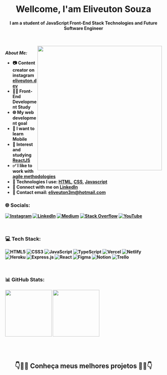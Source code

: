 <h1 align="center"> Wellcome, I'am Eliveuton Souza</h1>
<p align="center"> <strong>I am a student of JavaScript Front-End Stack Technologies and Future Software Engineer<strong><p>
<br/>
<br/>
<a href="https://app.daily.dev/eliveutonsm"><img align="right" height="400em" src="https://api.daily.dev/devcards/586ba950f0d44c42ba7bbfbacc9d82fd.png?r=3wo"/></a>

<p><i>About Me:</i></p>
	
* 📷 Content creator on instagram [eliveuton.dev](https://www.instagram.com/eliveuton.dev)
* 👨‍💻 Front-End Development Study
* 🌐 My web development goal
* 📲 I want to learn Mobile
* 💜 Interest and studying [ReactJS](https://pt-br.reactjs.org)
* ✅ I like to work with [agile methodologies](http://www.desenvolvimentoagil.com.br)
* 🎇 Technologies I use: [HTML](https://developer.mozilla.org/pt-BR/docs/Web/HTML), [CSS](https://developer.mozilla.org/pt-BR/docs/Web/CSS), [Javascript](https://developer.mozilla.org/pt-BR/docs/Learn/JavaScript)
* 👋 Connect with me on [LinkedIn](https://developer.mozilla.org/pt-BR/docs/Web/HTML)
* 📧 Contact email: [eliveuton3m@hotmail.com](mailto:eliveuton3m@hotmail.com)
	
### 🌐 Socials:
[![Instagram](https://img.shields.io/badge/Instagram-%23E4405F.svg?logo=Instagram&logoColor=white)](https://instagram.com/eliveuton.dev) [![LinkedIn](https://img.shields.io/badge/LinkedIn-%230077B5.svg?logo=linkedin&logoColor=white)](https://linkedin.com/in/eliveuton-souza) [![Medium](https://img.shields.io/badge/Medium-12100E?logo=medium&logoColor=white)](https://medium.com/@eliveutondev) [![Stack Overflow](https://img.shields.io/badge/-Stackoverflow-FE7A16?logo=stack-overflow&logoColor=white)](https://stackoverflow.com/users/eliveuton-souza) [![YouTube](https://img.shields.io/badge/YouTube-%23FF0000.svg?logo=YouTube&logoColor=white)](https://youtube.com/c/eliveuton537) 
	
<br/>
	
### 💻 Tech Stack:
![HTML5](https://img.shields.io/badge/html5-%23E34F26.svg?style=for-the-badge&logo=html5&logoColor=white) ![CSS3](https://img.shields.io/badge/css3-%231572B6.svg?style=for-the-badge&logo=css3&logoColor=white) ![JavaScript](https://img.shields.io/badge/javascript-%23323330.svg?style=for-the-badge&logo=javascript&logoColor=%23F7DF1E) ![TypeScript](https://img.shields.io/badge/typescript-%23007ACC.svg?style=for-the-badge&logo=typescript&logoColor=white) ![Vercel](https://img.shields.io/badge/vercel-%23000000.svg?style=for-the-badge&logo=vercel&logoColor=white) ![Netlify](https://img.shields.io/badge/netlify-%23000000.svg?style=for-the-badge&logo=netlify&logoColor=#00C7B7) ![Heroku](https://img.shields.io/badge/heroku-%23430098.svg?style=for-the-badge&logo=heroku&logoColor=white) ![Express.js](https://img.shields.io/badge/express.js-%23404d59.svg?style=for-the-badge&logo=express&logoColor=%2361DAFB) ![React](https://img.shields.io/badge/react-%2320232a.svg?style=for-the-badge&logo=react&logoColor=%2361DAFB) 	![Figma](https://img.shields.io/badge/figma-%23F24E1E.svg?style=for-the-badge&logo=figma&logoColor=white) ![Notion](https://img.shields.io/badge/Notion-%23000000.svg?style=for-the-badge&logo=notion&logoColor=white) ![Trello](https://img.shields.io/badge/Trello-%23026AA7.svg?style=for-the-badge&logo=Trello&logoColor=white)

<br/>
	
### 📊 GitHub Stats:
<span><img height="150em" src="https://github-readme-stats.vercel.app/api?username=eliveutonsouza&theme=dark&hide_border=false&include_all_commits=true&count_private=true"/></span>
<span><img height="150em" src="https://github-readme-streak-stats.herokuapp.com/?user=eliveutonsouza&theme=dark&hide_border=false" /></span>

<br/>
<!-- ![](https://github-readme-stats.vercel.app/api/top-langs/?username=eliveutonsouza&theme=dark&hide_border=false&include_all_commits=true&count_private=true&layout=compact) -->

<!-- ### 🏆 GitHub Trophies
![](https://github-profile-trophy.vercel.app/?username=eliveutonsouza&theme=onedark&no-frame=false&no-bg=false&margin-w=4) -->

<br />
	
<h2 align="center">👇👨‍💻 Conheça meus melhores projetos 👨‍💻👇</h2>


